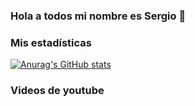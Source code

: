 ### Hola a todos mi nombre es Sergio 👋
### Mis estadísticas

[![Anurag's GitHub stats](https://github-readme-stats.vercel.app/api?username=originalfourier)](https://github.com/anuraghazra/github-readme-stats)

### Videos de youtube

<!-- YOUTUBE:START -->




<!-- YOUTUBE:END -->
<!--
**originalfourier/originalfourier** is a ✨ _special_ ✨ repository because its `README.md` (this file) appears on your GitHub profile.

Here are some ideas to get you started:

- 🔭 I’m currently working on ...
- 🌱 I’m currently learning ...
- 👯 I’m looking to collaborate on ...
- 🤔 I’m looking for help with ...
- 💬 Ask me about ...
- 📫 How to reach me: ...
- 😄 Pronouns: ...
- ⚡ Fun fact: ...
-->
